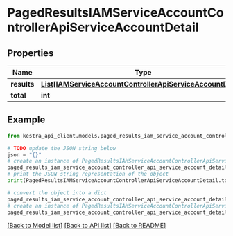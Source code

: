 # PagedResultsIAMServiceAccountControllerApiServiceAccountDetail


## Properties

Name | Type | Description | Notes
------------ | ------------- | ------------- | -------------
**results** | [**List[IAMServiceAccountControllerApiServiceAccountDetail]**](IAMServiceAccountControllerApiServiceAccountDetail.md) |  | 
**total** | **int** |  | 

## Example

```python
from kestra_api_client.models.paged_results_iam_service_account_controller_api_service_account_detail import PagedResultsIAMServiceAccountControllerApiServiceAccountDetail

# TODO update the JSON string below
json = "{}"
# create an instance of PagedResultsIAMServiceAccountControllerApiServiceAccountDetail from a JSON string
paged_results_iam_service_account_controller_api_service_account_detail_instance = PagedResultsIAMServiceAccountControllerApiServiceAccountDetail.from_json(json)
# print the JSON string representation of the object
print(PagedResultsIAMServiceAccountControllerApiServiceAccountDetail.to_json())

# convert the object into a dict
paged_results_iam_service_account_controller_api_service_account_detail_dict = paged_results_iam_service_account_controller_api_service_account_detail_instance.to_dict()
# create an instance of PagedResultsIAMServiceAccountControllerApiServiceAccountDetail from a dict
paged_results_iam_service_account_controller_api_service_account_detail_from_dict = PagedResultsIAMServiceAccountControllerApiServiceAccountDetail.from_dict(paged_results_iam_service_account_controller_api_service_account_detail_dict)
```
[[Back to Model list]](../README.md#documentation-for-models) [[Back to API list]](../README.md#documentation-for-api-endpoints) [[Back to README]](../README.md)


